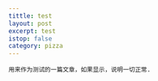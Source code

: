 ```yaml
---
tittle: test
layout: post
excerpt: test
istop: false
category: pizza
---
```


    用来作为测试的一篇文章，如果显示，说明一切正常.